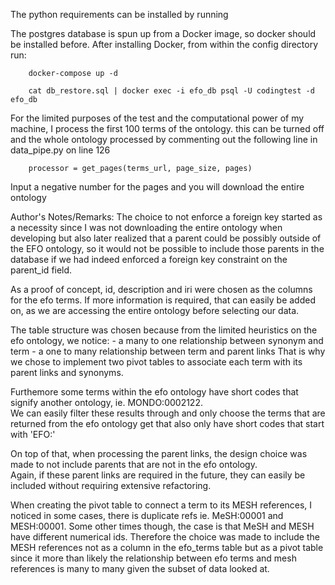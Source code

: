 The python requirements can be installed by running


The postgres database is spun up from a Docker image, so docker should be installed before.
After installing Docker, from within the config directory run:


```
    docker-compose up -d
```

```
    cat db_restore.sql | docker exec -i efo_db psql -U codingtest -d efo_db
```

For the limited purposes of the test and the computational power of my machine,
I process the first 100 terms of the ontology. this can be turned off and the whole ontology processed
by commenting out the following line in data_pipe.py on line 126

```
    processor = get_pages(terms_url, page_size, pages)
```

Input a negative number for the pages and you will download the entire ontology


Author's Notes/Remarks:
The choice to not enforce a foreign key started as a necessity since I was not downloading the entire ontology when developing
but also later realized that a parent could be possibly outside of the EFO ontology, so it would not be possible to include those
parents in the database if we had indeed enforced a foreign key constraint on the parent_id field.

As a proof of concept, id, description and iri were chosen as the columns for the efo terms. If more information
is required, that can easily be added on, as we are accessing the entire ontology before selecting our data.

The table structure was chosen because from the limited heuristics on the efo ontology, we notice:
    - a many to one relationship between synonym and term
    - a one to many relationship between term and parent links
That is why we chose to implement two pivot tables to associate each term
with its parent links and synonyms.

Furthemore some terms within the efo ontology have short codes that signify another ontology,
ie. MONDO:0002122.  
We can easily filter these results through and only choose the terms
that are returned from the efo ontology get that also only have short codes that start with 'EFO:'

On top of that, when processing the parent links, the design choice was made to not include parents
that are not in the efo ontology.  
Again, if these parent links are required in the future, they can easily be included without requiring
extensive refactoring.

When creating the pivot table to connect a term to its MESH references, I noticed in some cases, there is duplicate refs
ie. MeSH:00001 and MESH:00001. Some other times though, the case is that MeSH and MESH have different numerical ids.
Therefore the choice was made to include the MESH references not as a column in the efo_terms table but as a pivot table
since it more than likely the relationship between efo terms and mesh references is many to many given the subset of data looked at.
